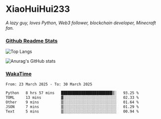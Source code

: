 # XiaoHuiHui233

*A lazy guy, loves Python, Web3 follower, blockchain developer, Minecraft fan.*

### [Github Readme Stats](https://github.com/anuraghazra/github-readme-stats)

![Top Langs](https://github-readme-stats.vercel.app/api/top-langs/?username=XiaoHuiHui233&layout=compact&theme=github_dark)

![Anurag's GitHub stats](https://github-readme-stats.vercel.app/api?username=XiaoHuiHui233&show_icons=true&theme=github_dark)

### [WakaTime](https://wakatime.com)

<!--START_SECTION:waka-->

```txt
From: 23 March 2025 - To: 30 March 2025

Python   8 hrs 57 mins   ███████████████████████▒░   93.25 %
TOML     13 mins         ▓░░░░░░░░░░░░░░░░░░░░░░░░   02.33 %
Other    9 mins          ▒░░░░░░░░░░░░░░░░░░░░░░░░   01.64 %
JSON     7 mins          ▒░░░░░░░░░░░░░░░░░░░░░░░░   01.29 %
Text     5 mins          ▒░░░░░░░░░░░░░░░░░░░░░░░░   00.94 %
```

<!--END_SECTION:waka-->
